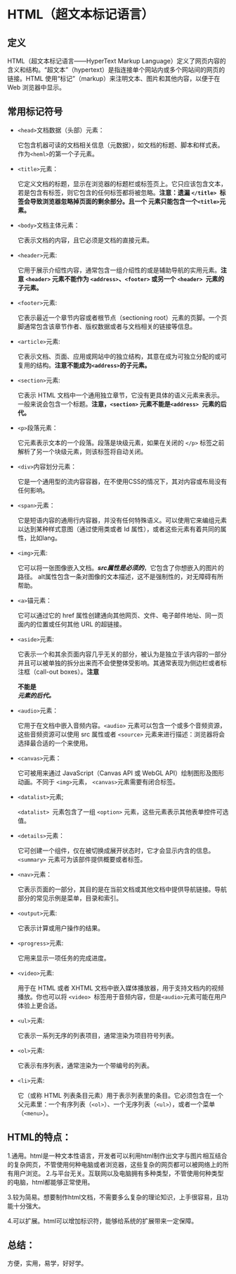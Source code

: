 # HTML（超文本标记语言）
## 定义
HTML（超文本标记语言——HyperText Markup Language）定义了网页内容的含义和结构。“超文本”（hypertext）是指连接单个网站内或多个网站间的网页的链接。HTML 使用“标记”（markup）来注明文本、图片和其他内容，以便于在 Web 浏览器中显示。
## 常用标记符号
- `<head>`文档数据（头部）元素：

    它包含机器可读的文档相关信息（元数据），如文档的标题、脚本和样式表。作为`<heml>`的第一个子元素。

- `<title>`元素：

    它定义文档的标题，显示在浏览器的标题栏或标签页上。它只应该包含文本，若是包含有标签，则它包含的任何标签都将被忽略。**注意：遗漏 `</title> `标签会导致浏览器忽略掉页面的剩余部分。且一个 <head> 元素只能包含一个` <title> `元素。**

- `<body>`文档主体元素：

    它表示文档的内容，且它必须是文档的直接元素。

- `<header>`元素:

    它用于展示介绍性内容，通常包含一组介绍性的或是辅助导航的实用元素。**注意 `<header>` 元素不能作为 `<address>`、`<footer>` 或另一个 `<header> `元素的子元素。**

- `<footer>`元素:

    它表示最近一个章节内容或者根节点（sectioning root）元素的页脚。一个页脚通常包含该章节作者、版权数据或者与文档相关的链接等信息。

- `<article>`元素:

    它表示文档、页面、应用或网站中的独立结构，其意在成为可独立分配的或可复用的结构。**注意不能成为`<address>`的子元素。**

- `<section>`元素:

    它表示 HTML 文档中一个通用独立章节，它没有更具体的语义元素来表示。一般来说会包含一个标题。**注意，`<section>` 元素不能是`<address> `元素的后代。**

- `<p>`段落元素：

    它元素表示文本的一个段落。段落是块级元素，如果在关闭的 `</p>` 标签之前解析了另一个块级元素，则该标签将自动关闭。

- `<div>`内容划分元素：

     它是一个通用型的流内容容器，在不使用CSS的情况下，其对内容或布局没有任何影响。

- `<span>`元素：

    它是短语内容的通用行内容器，并没有任何特殊语义。可以使用它来编组元素以达到某种样式意图（通过使用类或者 Id 属性），或者这些元素有着共同的属性，比如lang。

- `<img>`元素:

    它可以将一张图像嵌入文档。***src属性是必须的***，它包含了你想嵌入的图片的路径。
    alt属性包含一条对图像的文本描述，这不是强制性的，对无障碍有所帮助。

- `<a>`锚元素：

     它可以通过它的 href 属性创建通向其他网页、文件、电子邮件地址、同一页面内的位置或任何其他 URL 的超链接。

- `<aside>`元素:

     它表示一个和其余页面内容几乎无关的部分，被认为是独立于该内容的一部分并且可以被单独的拆分出来而不会使整体受影响。其通常表现为侧边栏或者标注框（call-out boxes）。**注意 <aside> 不能是<address> 元素的后代。**

- `<audio>`元素：

    它用于在文档中嵌入音频内容。`<audio>` 元素可以包含一个或多个音频资源，这些音频资源可以使用 src 属性或者 `<source>` 元素来进行描述：浏览器将会选择最合适的一个来使用。
- `<canvas>`元素：

    它可被用来通过 JavaScript（Canvas API 或 WebGL API）绘制图形及图形动画。不同于 ` <img> `元素， `<canvas>`元素需要有闭合标签。

- `<datalist>`元素;

    `<datalist> `元素包含了一组 `<option>` 元素，这些元素表示其他表单控件可选值。

- `<details>`元素：

    它可创建一个组件，仅在被切换成展开状态时，它才会显示内含的信息。`<summary>` 元素可为该部件提供概要或者标签。
    
 - `<nav>`元素：

    它表示页面的一部分，其目的是在当前文档或其他文档中提供导航链接。导航部分的常见示例是菜单，目录和索引。
    
 - `<output>`元素:

    它表示计算或用户操作的结果。

 - `<progress>`元素:

    它用来显示一项任务的完成进度。

- `<video>`元素:

    用于在 HTML 或者 XHTML 文档中嵌入媒体播放器，用于支持文档内的视频播放。你也可以将 `<video> `标签用于音频内容，但是` <audio> `元素可能在用户体验上更合适。

- `<ul>`元素:

    它表示一系列无序的列表项目，通常渲染为项目符号列表。

- `<ol>`元素:    

    它表示有序列表，通常渲染为一个带编号的列表。

- `<li>`元素:

     它（或称 HTML 列表条目元素）用于表示列表里的条目。它必须包含在一个父元素里：一个有序列表（`<ol>`）、一个无序列表（`<ul>`），或者一个菜单（`<menu>`）。

## HTML的特点：
 1.通用。html是一种文本性语言，开发者可以利用html制作出文字与图片相互结合的复杂网页，不管使用何种电脑或者浏览器，这些复杂的网页都可以被网络上的所有用户浏览。
 2.与平台无关。互联网以及电脑拥有多种类型，不管使用何种类型的电脑，html都能够正常使用。

 3.较为简易。想要制作html文档，不需要多么复杂的理论知识，上手很容易，且功能十分强大。

 4.可以扩展。html可以增加标识符，能够给系统的扩展带来一定保障。
## 总结：
方便，实用，易学，好好学。